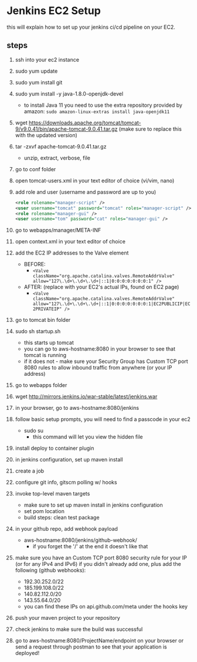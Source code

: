 # Jenkins EC2 Setup
this will explain how to set up your jenkins ci/cd pipeline on your EC2.
## steps
1. ssh into your ec2 instance
2. sudo yum update
3. sudo yum install git

4. sudo yum install -y java-1.8.0-openjdk-devel 
    - to install Java 11 you need to use the extra repository provided by amazon: `sudo amazon-linux-extras install java-openjdk11`
5. wget https://downloads.apache.org/tomcat/tomcat-9/v9.0.41/bin/apache-tomcat-9.0.41.tar.gz (make sure to replace this with the updated version)
6. tar -zxvf apache-tomcat-9.0.41.tar.gz
    - unzip, extract, verbose, file
7. go to conf folder
8. open tomcat-users.xml in your text editor of choice (vi/vim, nano)
9. add role and user (username and password are up to you)
    ```xml
    <role rolename="manager-script" />
    <user username="tomcat" password="tomcat" roles="manager-script" />
    <role rolename="manager-gui" />
    <user username="tom" password="cat" roles="manager-gui" />
    ```
10. go to webapps/manager/META-INF
11. open context.xml in your text editor of choice
12. add the EC2 IP addresses to the Valve element
    - BEFORE:   
        - `<Valve className="org.apache.catalina.valves.RemoteAddrValve"
         allow="127\.\d+\.\d+\.\d+|::1|0:0:0:0:0:0:0:1" />`
    - AFTER: (replace with your EC2's actual IPs, found on EC2 page)
        - `<Valve className="org.apache.catalina.valves.RemoteAddrValve"
         allow="127\.\d+\.\d+\.\d+|::1|0:0:0:0:0:0:0:1|EC2PUBLICIP|EC2PRIVATEIP" />`
13. go to tomcat bin folder
14. sudo sh startup.sh
    - this starts up tomcat
    - you can go to aws-hostname:8080 in your browser to see that tomcat is running
    - if it does not - make sure your Security Group has Custom TCP port 8080 rules to allow inbound traffic from anywhere (or your IP address)
15. go to webapps folder
16. wget http://mirrors.jenkins.io/war-stable/latest/jenkins.war
17. in your browser, go to aws-hostname:8080/jenkins
18. follow basic setup prompts, you will need to find a passcode in your ec2
    - sudo su
        - this command will let you view the hidden file
19. install deploy to container plugin
20. in jenkins configuration, set up maven install
21. create a job
22. configure git info, gitscm polling w/ hooks
23. invoke top-level maven targets
    - make sure to set up maven install in jenkins configuration
    - set pom location
    - build steps: clean test package
24. in your github repo, add webhook payload
    - aws-hostname:8080/jenkins/github-webhook/
        - if you forget the '/' at the end it doesn't like that
25. make sure you have an Custom TCP port 8080 security rule for your IP (or for any IPv4 and IPv6) if you didn't already add one, plus add the following (github webhooks):
    - 192.30.252.0/22
	- 185.199.108.0/22
	- 140.82.112.0/20
    - 143.55.64.0/20
    - you can find these IPs on api.github.com/meta under the hooks key
26. push your maven project to your repository
27. check jenkins to make sure the build was successful
28. go to aws-hostname:8080/ProjectName/endpoint on your browser or send a request through postman to see that your application is deployed!